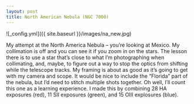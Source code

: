 ```yaml
---
layout: post
title: North American Nebula (NGC 7000)
---
```


![_config.yml]({{ site.baseurl }}/images/na_new.jpg)

My attempt at the North America Nebula – you’re looking at Mexico. My 
collimation is off and you can see it if you zoom in on the stars. The 
lesson there is to use a star that’s close to what I’m photographing when 
collimating, and, maybe, to figure out a way to stop the optics from 
shifting while the telescope tracks. My framing is about as good as it’s 
going to get with my camera and scope. It would be nice to include the 
“Florida” part of the nebula, but I’d need to stitch multiple shots 
together. Oh well, I’ll count this one as a learning experience. I made 
this by combining 28 HA exposures (red), 11 SII exposures (green), and 
15 OIII explosures (blue).


